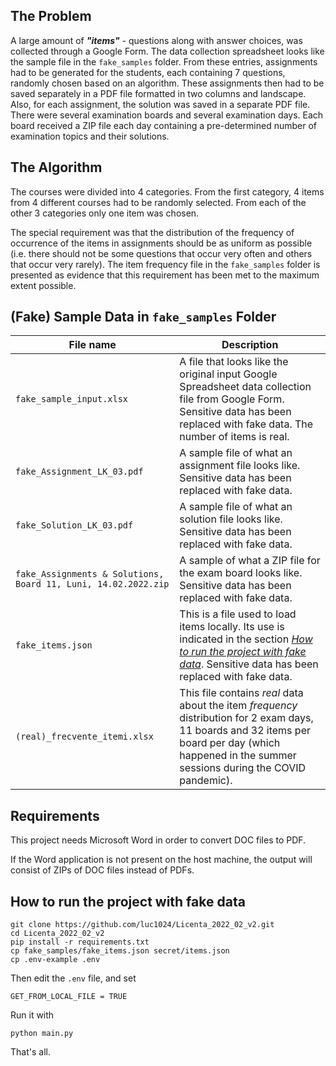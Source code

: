 ## The Problem
A large amount of **_"items"_** - questions along with answer choices, was collected through a Google Form. The data collection spreadsheet looks like the sample file in the `fake_samples` folder.
From these entries, assignments had to be generated for the students, each containing 7 questions, randomly chosen based on an algorithm.
These assignments then had to be saved separately in a PDF file formatted in two columns and landscape. Also, for each assignment, the solution was saved in a separate PDF file.
There were several examination boards and several examination days. Each board received a ZIP file each day containing a pre-determined number of examination topics and their solutions.

## The Algorithm
The courses were divided into 4 categories. 
From the first category, 4 items from 4 different courses had to be randomly selected.
From each of the other 3 categories only one item was chosen.

The special requirement was that the distribution of the frequency of occurrence of the items in assignments should be as uniform as possible (i.e. there should not be some questions that occur very often and others that occur very rarely). The item frequency file in the `fake_samples` folder is presented as evidence that this requirement has been met to the maximum extent possible.

## (Fake) Sample Data in `fake_samples` Folder
| File name                                                      | Description                                                                                                                                                                                                         |
|----------------------------------------------------------------|---------------------------------------------------------------------------------------------------------------------------------------------------------------------------------------------------------------------|
| `fake_sample_input.xlsx`                                       | A file that looks like the original input Google Spreadsheet data collection file from Google Form. Sensitive data has been replaced with fake data. The number of items is real.                                   |
| `fake_Assignment_LK_03.pdf`                                    | A sample file of what an assignment file looks like. Sensitive data has been replaced with fake data.                                                                                                               |
| `fake_Solution_LK_03.pdf`                                      | A sample file of what an solution file looks like. Sensitive data has been replaced with fake data.                                                                                                                 |
| `fake_Assignments & Solutions, Board 11, Luni, 14.02.2022.zip` | A sample of what a ZIP file for the exam board looks like. Sensitive data has been replaced with fake data.                                                                                                         |
| `fake_items.json`                                              | This is a file used to load items locally. Its use is indicated in the section _[How to run the project with fake data](#how-to-run-the-project-with-fake-data)_.  Sensitive data has been replaced with fake data. |
| `(real)_frecvente_itemi.xlsx`                                  | This file contains _real_ data about the item _frequency_ distribution for 2 exam days, 11 boards and 32 items per board per day (which happened in the summer sessions during the COVID pandemic).                 |


## Requirements
This project needs Microsoft Word in order to convert DOC files to PDF.

If the Word application is not present on the host machine, the output will consist of ZIPs of DOC files instead of PDFs.
## How to run the project with fake data
```
git clone https://github.com/luc1024/Licenta_2022_02_v2.git
cd Licenta_2022_02_v2
pip install -r requirements.txt
cp fake_samples/fake_items.json secret/items.json
cp .env-example .env
```
Then edit the `.env` file, and set
```
GET_FROM_LOCAL_FILE = TRUE
```

Run it with
```
python main.py
```

That's all.